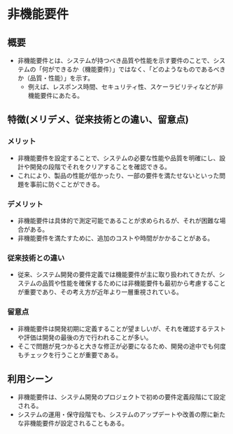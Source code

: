 # 非機能要件
## 概要
* 非機能要件とは、システムが持つべき品質や性能を示す要件のことで、システムの「何ができるか（機能要件）」ではなく、「どのようなものであるべきか（品質・性能）」を示す。
  * 例えば、レスポンス時間、セキュリティ性、スケーラビリティなどが非機能要件にあたる。
## 特徴(メリデメ、従来技術との違い、留意点)
### メリット
* 非機能要件を設定することで、システムの必要な性能や品質を明確にし、設計や開発の段階でそれをクリアすることを確認できる。
* これにより、製品の性能が低かったり、一部の要件を満たせないといった問題を事前に防ぐことができる。
### デメリット
* 非機能要件は具体的で測定可能であることが求められるが、それが困難な場合がある。
* 非機能要件を満たすために、追加のコストや時間がかかることがある。
### 従来技術との違い
* 従来、システム開発の要件定義では機能要件が主に取り扱われてきたが、システムの品質や性能を確保するためには非機能要件も最初から考慮することが重要であり、その考え方が近年より一層重視されている。
### 留意点
* 非機能要件は開発初期に定義することが望ましいが、それを確認するテストや評価は開発の最後の方で行われることが多い。
* そこで問題が見つかると大きな修正が必要になるため、開発の途中でも何度もチェックを行うことが重要である。
## 利用シーン
* 非機能要件は、システム開発のプロジェクトで初めの要件定義段階にて設定される。
* システムの運用・保守段階でも、システムのアップデートや改善の際に新たな非機能要件が設定されることもある。
